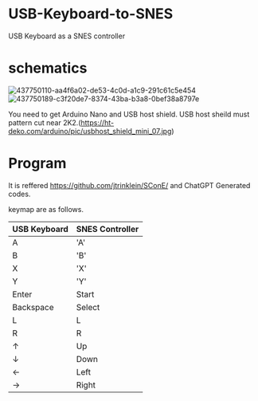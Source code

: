 # USB-Keyboard-to-SNES
USB Keyboard as a SNES controller

# schematics
![437750110-aa4f6a02-de53-4c0d-a1c9-291c61c5e454](https://github.com/user-attachments/assets/2558b627-0885-4174-9c14-f00d285ce4d5)
![437750189-c3f20de7-8374-43ba-b3a8-0bef38a8797e](https://github.com/user-attachments/assets/df798deb-1ab5-4e1a-b9df-1d6c85ac1c3d)

You need to get Arduino Nano and USB host shield.
USB host sheild must pattern cut near 2K2.(https://ht-deko.com/arduino/pic/usbhost_shield_mini_07.jpg)

# Program
It is reffered https://github.com/jtrinklein/SConE/ and ChatGPT Generated codes.

keymap are as follows.

| USB Keyboard | SNES Controller |
| ---- | ---- |
| A | 'A' |
|B | 'B'|
|X | 'X'|
|Y | 'Y'|
|Enter | Start|
|Backspace | Select|
|L | L|
|R | R|
|↑| Up|
|↓ |Down|
|←| Left|
|→|Right|

